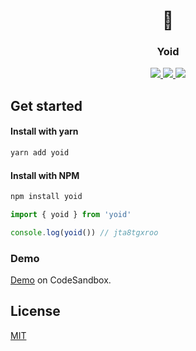 <h1 align="center">
  🦄
</h1>

<h3 align="center">
  Yoid
</h3>

<p align="center">
  <a href="https://www.npmjs.com/package/yoid" target="_blank">
    <img src="https://img.shields.io/npm/v/yoid?color=cc3534" />
  </a>
  <a href="https://www.npmjs.com/package/yoid" target="_blank">
  <img src="https://img.shields.io/npm/dm/yoid?color=%2344cc10" />
  </a>
  <a href="https://bundlephobia.com/result?p=yoid@1.0.0" target="_blank">
  <img src="https://img.shields.io/bundlephobia/minzip/yoid/1.0.0?color=%23165be4">
  </a>
</p>

## Get started

#### Install with yarn

```sh
yarn add yoid
```

#### Install with NPM

```sh
npm install yoid
```

```jsx
import { yoid } from 'yoid'

console.log(yoid()) // jta8tgxroo
```

### Demo

[Demo](https://codesandbox.io/s/intelligent-ramanujan-rxo6v) on CodeSandbox.

## License

[MIT](https://github.com/moharnadreza/yoid/blob/main/LICENSE)
